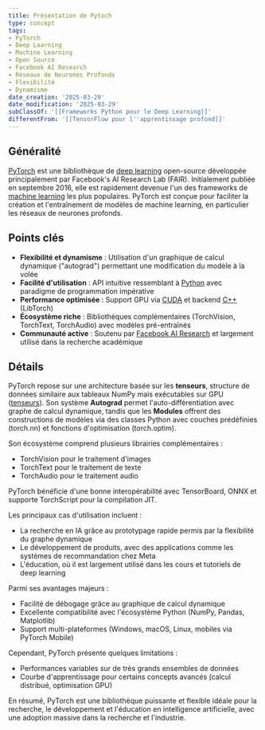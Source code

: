 ```yaml
---
title: Présentation de Pytoch
type: concept
tags:
- PyTorch
- Deep Learning
- Machine Learning
- Open Source
- Facebook AI Research
- Réseaux de Neurones Profonds
- Flexibilité
- Dynamisme
date_creation: '2025-03-29'
date_modification: '2025-03-29'
subClassOf: '[[Frameworks Python pour le Deep Learning]]'
differentFrom: '[[TensorFlow pour l''apprentissage profond]]'
---
```

## Généralité

[PyTorch](https://fr.wikipedia.org/wiki/PyTorch) est une bibliothèque de [deep learning](https://fr.wikipedia.org/wiki/Apprentissage_profond) open-source développée principalement par Facebook's AI Research Lab (FAIR). Initialement publiée en septembre 2016, elle est rapidement devenue l'un des frameworks de [machine learning](https://fr.wikipedia.org/wiki/Apprentissage_automatique) les plus populaires. PyTorch est conçue pour faciliter la création et l'entraînement de modèles de machine learning, en particulier les réseaux de neurones profonds.

## Points clés

- **Flexibilité et dynamisme** : Utilisation d'un graphique de calcul dynamique ("autograd") permettant une modification du modèle à la volée
- **Facilité d'utilisation** : API intuitive ressemblant à [Python](https://fr.wikipedia.org/wiki/Python_(langage)) avec paradigme de programmation impérative
- **Performance optimisée** : Support GPU via [CUDA](https://fr.wikipedia.org/wiki/CUDA) et backend [C++](https://fr.wikipedia.org/wiki/C%2B%2B) (LibTorch)
- **Écosystème riche** : Bibliothèques complémentaires (TorchVision, TorchText, TorchAudio) avec modèles pré-entraînés
- **Communauté active** : Soutenu par [Facebook AI Research](https://fr.wikipedia.org/wiki/Facebook_AI_Research) et largement utilisé dans la recherche académique

## Détails

PyTorch repose sur une architecture basée sur les **tenseurs**, structure de données similaire aux tableaux NumPy mais exécutables sur GPU ([tenseurs](https://fr.wikipedia.org/wiki/Tenseur_(math%C3%A9matiques))). Son système **Autograd** permet l'auto-différentiation avec graphe de calcul dynamique, tandis que les **Modules** offrent des constructions de modèles via des classes Python avec couches prédéfinies (torch.nn) et fonctions d'optimisation (torch.optim).

Son écosystème comprend plusieurs librairies complémentaires :
- TorchVision pour le traitement d'images
- TorchText pour le traitement de texte
- TorchAudio pour le traitement audio

PyTorch bénéficie d'une bonne interopérabilité avec TensorBoard, ONNX et supporte TorchScript pour la compilation JIT.

Les principaux cas d'utilisation incluent :
- La recherche en IA grâce au prototypage rapide permis par la flexibilité du graphe dynamique
- Le développement de produits, avec des applications comme les systèmes de recommandation chez Meta
- L'éducation, où il est largement utilisé dans les cours et tutoriels de deep learning

Parmi ses avantages majeurs :
- Facilité de débogage grâce au graphique de calcul dynamique
- Excellente compatibilité avec l'écosystème Python (NumPy, Pandas, Matplotlib)
- Support multi-plateformes (Windows, macOS, Linux, mobiles via PyTorch Mobile)

Cependant, PyTorch présente quelques limitations :
- Performances variables sur de très grands ensembles de données
- Courbe d'apprentissage pour certains concepts avancés (calcul distribué, optimisation GPU)

En résumé, PyTorch est une bibliothèque puissante et flexible idéale pour la recherche, le développement et l'éducation en intelligence artificielle, avec une adoption massive dans la recherche et l'industrie.